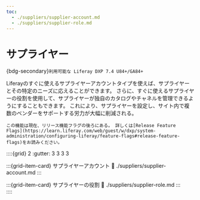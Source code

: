```yaml
---
toc:
  - ./suppliers/supplier-account.md
  - ./suppliers/supplier-role.md
---
```

# サプライヤー

{bdg-secondary}`利用可能な Liferay DXP 7.4 U84+/GA84+`

Liferayのすぐに使えるサプライヤーアカウントタイプを使えば、サプライヤーとその特定のニーズに応えることができます。 さらに、すぐに使えるサプライヤーの役割を使用して、サプライヤーが独自のカタログやチャネルを管理できるようにすることもできます。 これにより、サプライヤーを設定し、サイト内で複数のベンダーをサポートする労力が大幅に削減される。

```{important}
この機能は現在、リリース機能フラグの後ろにある。 詳しくは[Release Feature Flags](https://learn.liferay.com/web/guest/w/dxp/system-administration/configuring-liferay/feature-flags#release-feature-flags)をお読みください。
```

::::{grid} 2
:gutter: 3 3 3 3

:::{grid-item-card} サプライヤーアカウント
:link: ./suppliers/supplier-account.md
:::

:::{grid-item-card} サプライヤーの役割
:link: ./suppliers/supplier-role.md
:::  
::::
